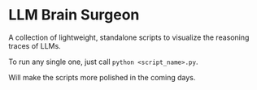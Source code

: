 # LLM Brain Surgeon

A collection of lightweight, standalone scripts to visualize the reasoning traces of LLMs.

To run any single one, just call `python <script_name>.py`.

Will make the scripts more polished in the coming days.